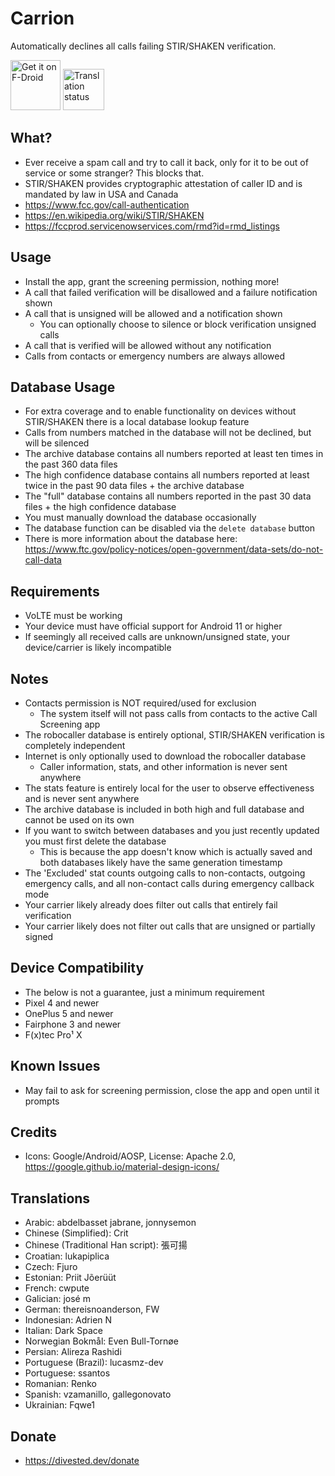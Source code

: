 Carrion
==========

Automatically declines all calls failing STIR/SHAKEN verification.

[<img src="https://fdroid.gitlab.io/artwork/badge/get-it-on.png"
     alt="Get it on F-Droid"
     height="80">](https://f-droid.org/packages/us.spotco.carrion/)
[<img src="https://hosted.weblate.org/widget/divestos/carrion/287x66-grey.png"
     alt="Translation status"
     height="66">](https://hosted.weblate.org/engage/divestos/)

What?
-----
- Ever receive a spam call and try to call it back, only for it to be out of service or some stranger? This blocks that.
- STIR/SHAKEN provides cryptographic attestation of caller ID and is mandated by law in USA and Canada
- https://www.fcc.gov/call-authentication
- https://en.wikipedia.org/wiki/STIR/SHAKEN
- https://fccprod.servicenowservices.com/rmd?id=rmd_listings

Usage
-----
- Install the app, grant the screening permission, nothing more!
- A call that failed verification will be disallowed and a failure notification shown
- A call that is unsigned will be allowed and a notification shown
  - You can optionally choose to silence or block verification unsigned calls
- A call that is verified will be allowed without any notification
- Calls from contacts or emergency numbers are always allowed

Database Usage
--------------
- For extra coverage and to enable functionality on devices without STIR/SHAKEN there is a local database lookup feature
- Calls from numbers matched in the database will not be declined, but will be silenced
- The archive database contains all numbers reported at least ten times in the past 360 data files
- The high confidence database contains all numbers reported at least twice in the past 90 data files + the archive database
- The "full" database contains all numbers reported in the past 30 data files + the high confidence database
- You must manually download the database occasionally
- The database function can be disabled via the `delete database` button
- There is more information about the database here: https://www.ftc.gov/policy-notices/open-government/data-sets/do-not-call-data

Requirements
------------
- VoLTE must be working
- Your device must have official support for Android 11 or higher
- If seemingly all received calls are unknown/unsigned state, your device/carrier is likely incompatible

Notes
-----
- Contacts permission is NOT required/used for exclusion
  - The system itself will not pass calls from contacts to the active Call Screening app
- The robocaller database is entirely optional, STIR/SHAKEN verification is completely independent
- Internet is only optionally used to download the robocaller database
  - Caller information, stats, and other information is never sent anywhere
- The stats feature is entirely local for the user to observe effectiveness and is never sent anywhere
- The archive database is included in both high and full database and cannot be used on its own
- If you want to switch between databases and you just recently updated you must first delete the database
  - This is because the app doesn't know which is actually saved and both databases likely have the same generation timestamp
- The 'Excluded' stat counts outgoing calls to non-contacts, outgoing emergency calls, and all non-contact calls during emergency callback mode
- Your carrier likely already does filter out calls that entirely fail verification
- Your carrier likely does not filter out calls that are unsigned or partially signed

Device Compatibility
--------------------
- The below is not a guarantee, just a minimum requirement
- Pixel 4 and newer
- OnePlus 5 and newer
- Fairphone 3 and newer
- F(x)tec Pro¹ X

Known Issues
------------
- May fail to ask for screening permission, close the app and open until it prompts

Credits
-------
- Icons: Google/Android/AOSP, License: Apache 2.0, https://google.github.io/material-design-icons/

Translations
------------
- Arabic: abdelbasset jabrane, jonnysemon
- Chinese (Simplified): Crit
- Chinese (Traditional Han script): 張可揚
- Croatian: lukapiplica
- Czech: Fjuro
- Estonian: Priit Jõerüüt
- French: cwpute
- Galician: josé m
- German: thereisnoanderson, FW
- Indonesian: Adrien N
- Italian: Dark Space
- Norwegian Bokmål: Even Bull-Tornøe
- Persian: Alireza Rashidi
- Portuguese (Brazil): lucasmz-dev
- Portuguese: ssantos
- Romanian: Renko
- Spanish: vzamanillo, gallegonovato
- Ukrainian: Fqwe1

Donate
-------
- https://divested.dev/donate
